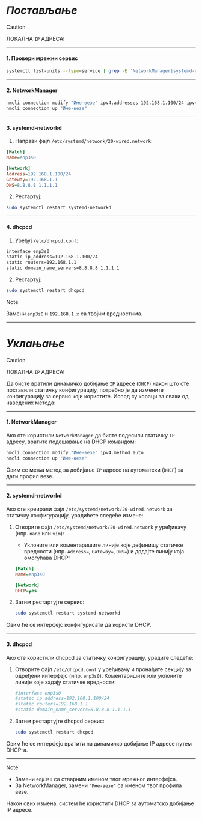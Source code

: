 # _Постављање_

> [!CAUTION]
> ЛОКАЛНА `IP` АДРЕСА!

---

#### **1. Провери мрежни сервис**

```bash
systemctl list-units --type=service | grep -E 'NetworkManager|systemd-networkd|dhcpcd'
```

---

#### **2. NetworkManager**

```bash
nmcli connection modify "Име-везе" ipv4.addresses 192.168.1.100/24 ipv4.gateway 192.168.1.1 ipv4.dns "8.8.8.8,1.1.1.1" ipv4.method manual
nmcli connection up "Име-везе"
```

---

#### **3. systemd-networkd**

1. Направи фајл `/etc/systemd/network/20-wired.network`:

```ini
[Match]
Name=enp3s0

[Network]
Address=192.168.1.100/24
Gateway=192.168.1.1
DNS=8.8.8.8 1.1.1.1
```

2. Рестартуј:

```bash
sudo systemctl restart systemd-networkd
```

---

#### **4. dhcpcd**

1. Уређуј `/etc/dhcpcd.conf`:

```bash
interface enp3s0
static ip_address=192.168.1.100/24
static routers=192.168.1.1
static domain_name_servers=8.8.8.8 1.1.1.1
```

2. Рестартуј:

```bash
sudo systemctl restart dhcpcd
```

> [!NOTE]
> Замени `enp3s0` и `192.168.1.x` са твојим вредностима.

---

# *Уклањање*

> [!CAUTION]
> ЛОКАЛНА `IP` АДРЕСА!

Да бисте вратили динамичко добијање `IP` адресе (`DHCP`) након што сте поставили статичку конфигурацију, потребно је да измените конфигурацију за сервис који користите. Испод су кораци за сваки од наведених метода:

---

#### **1. NetworkManager**

Ако сте користили `NetworkManager` да бисте подесили статичку `IP` адресу, вратите подешавање на DHCP командом:

```bash
nmcli connection modify "Име-везе" ipv4.method auto
nmcli connection up "Име-везе"
```

Овим се мења метод за добијање `IP` адресе на аутоматски (`DHCP`) за дати профил везе.

---

#### **2. systemd-networkd**

Ако сте креирали фајл `/etc/systemd/network/20-wired.network` за статичку конфигурацију, урадићете следеће измене:

1. Отворите фајл `/etc/systemd/network/20-wired.network` у уређивачу (нпр. `nano` или `vim`):

   - Уклоните или коментаришите линије које дефинишу статичке вредности (нпр. `Address=`, `Gateway=`, `DNS=`) и додајте линију која омогућава DHCP:

   ```ini
   [Match]
   Name=enp3s0

   [Network]
   DHCP=yes
   ```

2. Затим рестартујте сервис:

   ```bash
   sudo systemctl restart systemd-networkd
   ```

Овим ће се интерфејс конфигурисати да користи DHCP.

---

#### **3. dhcpcd**

Ако сте користили dhcpcd за статичку конфигурацију, урадите следеће:

1. Отворите фајл `/etc/dhcpcd.conf` у уређивачу и пронађите секцију за одређени интерфејс (нпр. `enp3s0`). Коментаришите или уклоните линије које задају статичке вредности:

   ```bash
   #interface enp3s0
   #static ip_address=192.168.1.100/24
   #static routers=192.168.1.1
   #static domain_name_servers=8.8.8.8 1.1.1.1
   ```

2. Затим рестартујте dhcpcd сервис:

   ```bash
   sudo systemctl restart dhcpcd
   ```

Овим ће се интерфејс вратити на динамичко добијање IP адресе путем DHCP-а.

---

> [!NOTE]
>
> - Замени `enp3s0` са стварним именом твог мрежног интерфејса.
> - За NetworkManager, замени `"Име-везе"` са именом твог профила везе.
>
> Након ових измена, систем ће користити DHCP за аутоматско добијање IP адресе.
